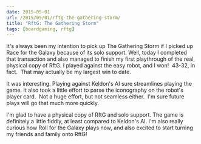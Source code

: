 ```yaml
---
date: 2015-05-01
url: /2015/05/01/rftg-the-gathering-storm/
title: "RftG: The Gathering Storm"
tags: [boardgaming, rftg]
---
```


It's always been my intention to pick up The Gathering Storm if I picked up Race for the Galaxy because of its solo support.  Well, today I completed that transaction and also managed to finish my first playthrough of the real, physical copy of RftG.  I played against the easy robot, and I won!  43-32, in fact.  That may actually be my largest win to date.

It was interesting.  Playing against Keldon's AI sure streamlines playing the game.  It also took a little effort to parse the iconography on the robot's player card.  Not a huge effort, but not seamless either.  I'm sure future plays will go that much more quickly.

I'm glad to have a physical copy of RftG and solo support.  The game is definitely a little fiddly, at least compared to Keldon's AI.  I'm also really curious how Roll for the Galaxy plays now, and also excited to start turning my friends and family onto RftG!